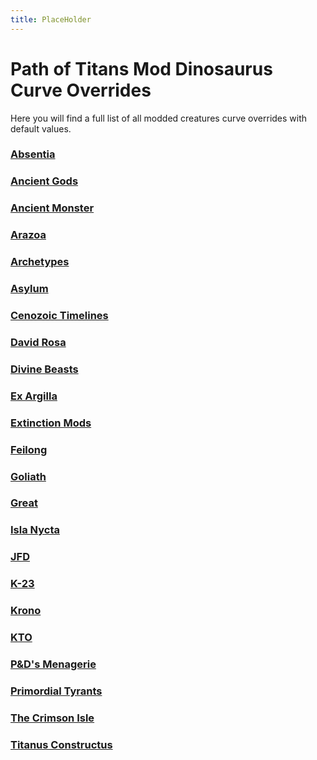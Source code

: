 ```yaml
---
title: PlaceHolder
---
```


# Path of Titans Mod Dinosaurus Curve Overrides

Here you will find a full list of all modded creatures curve overrides with default values.

### [Absentia](./Absentia/Path-of-Titans-Absentia)

### [Ancient Gods](./Ancient%20Gods/Path-of-Titans-Ancient-Gods)

### [Ancient Monster](./Ancient%20Monster/Path-of-Titans-Ancient-Monster)

### [Arazoa](./Arazoa/Path-of-Titans-Arazoa)

### [Archetypes](./Archetypes/Path-of-Titans-Archetypes)

### [Asylum](./Asylum/Path-of-Titans-Asylum)

### [Cenozoic Timelines](./Cenozoic%20Timelines/Path-of-Titans-Cenozoic-Timelines)

### [David Rosa](./David%20Rosa/Path-of-Titans-David-Rosa)

### [Divine Beasts](./Divine%20Beasts/Path-of-Titans-Divine-Beasts)

### [Ex Argilla](./Ex%20Argilla/Path-of-Titans-Ex-Argilla)

### [Extinction Mods](./Extinction%20Mods/Path-of-Titans-Extinction-Mods)

### [Feilong](./Feilong/Path-of-Titans-Feilong)

### [Goliath](./Goliath/Path-of-Titans-Goliath)

### [Great](./Great/Path-of-Titans-Great)

### [Isla Nycta](./Isla%20Nycta/Path-of-Titans-Isla-Nycta)

### [JFD](./JFD/Path-of-Titans-JFD)

### [K-23](./K-23/Path-of-Titans-K-23)

### [Krono](./Krono/Path-of-Titans-Krono)

### [KTO](./KTO/Path-of-Titans-KTO)

### [P&D's Menagerie](./P&D's%20Menagerie/Path-of-Titans-P&D's-Menagerie)

### [Primordial Tyrants](./Primordial%20Tyrants/Path-of-Titans-Primordial-Tyrants)

### [The Crimson Isle](./The%20Crimson%20Isle/Path-of-Titans-The-Crimson-Isle)

### [Titanus Constructus](./Titanus%20Constructus/Path-of-Titans-Titanus-Constructus)
